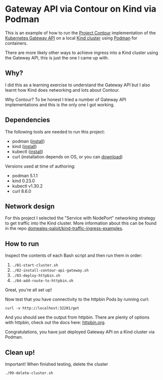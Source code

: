 # Gateway API via Contour on Kind via Podman

This is an example of how to run the [Project Contour](https://projectcontour.io/) implementation of the [Kubernetes Gateway API](https://gateway-api.sigs.k8s.io/) on a local [Kind cluster](https://kind.sigs.k8s.io/) using [Podman](https://podman.io/) for containers.

There are more likely other ways to achieve ingress into a Kind cluster using the Gateway API, this is just the one I came up with.

## Why?

I did this as a learning exercise to understand the Gateway API but I also learnt how Kind does networking and lots about Contour.

Why Contour? To be honest I tried a number of Gateway API implementations and this is the only one I got working.

## Dependencies

The following tools are needed to run this project:
* podman ([install](https://podman.io/docs/installation))
* kind ([install](https://kind.sigs.k8s.io/docs/user/quick-start/#installation))
* kubectl ([install](https://kubernetes.io/docs/tasks/tools/#kubectl))
* curl (installation depends on OS, or you can [download](https://curl.se/download.html))

Versions used at time of authoring:
* podman 5.1.1
* kind 0.23.0
* kubectl v1.30.2
* curl 8.6.0

## Network design

For this project I selected the "Service with NodePort" networking strategy to get traffic into the Kind cluster. More information about this can be found in the repo [domeales-paloit/kind-traffic-ingress-examples](https://github.com/domeales-paloit/kind-traffic-ingress-examples).

## How to run

Inspect the contents of each Bash script and then run them in order:

1. `./01-start-cluster.sh`
1. `./02-install-contour-api-gateway.sh`
1. `./03-deploy-httpbin.sh`
1. `./04-add-route-to-httpbin.sh`


Great, you're all set up! 

Now test that you have connectivity to the httpbin Pods by running curl:

```
curl -v http://localhost:32201/get
```

And you should see the output from httpbin. There are plenty of options with httpbin, check out the docs here: [httpbin.org](https://httpbin.org/).

Congratulations, you have just deployed Gateway API on a Kind cluster via Podman.

## Clean up!
Important! When finished testing, delete the cluster

```
./99-delete-cluster.sh
```
